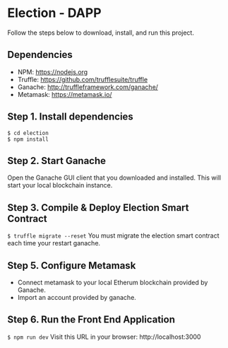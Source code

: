 
# Election - DAPP 




Follow the steps below to download, install, and run this project.

## Dependencies
- NPM: https://nodejs.org
- Truffle: https://github.com/trufflesuite/truffle
- Ganache: http://truffleframework.com/ganache/
- Metamask: https://metamask.io/




## Step 1. Install dependencies
```
$ cd election
$ npm install
```
## Step 2. Start Ganache
Open the Ganache GUI client that you downloaded and installed. This will start your local blockchain instance. 

## Step 3. Compile & Deploy Election Smart Contract
`$ truffle migrate --reset`
You must migrate the election smart contract each time your restart ganache.

## Step 5. Configure Metamask

- Connect metamask to your local Etherum blockchain provided by Ganache.
- Import an account provided by ganache.

## Step 6. Run the Front End Application
`$ npm run dev`
Visit this URL in your browser: http://localhost:3000



